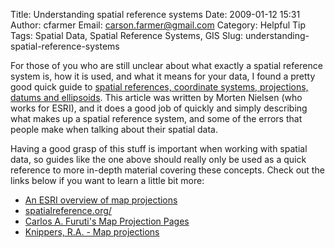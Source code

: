 Title: Understanding spatial reference systems
Date: 2009-01-12 15:31
Author: cfarmer
Email: carson.farmer@gmail.com
Category: Helpful Tip
Tags: Spatial Data, Spatial Reference Systems, GIS
Slug: understanding-spatial-reference-systems

For those of you who are still unclear about what exactly a spatial
reference system is, how it is used, and what it means for your data, I
found a pretty good quick guide to [spatial references, coordinate
systems, projections, datums and ellipsoids][]. This article was written
by Morten Nielsen (who works for ESRI), and it does a good job of
quickly and simply describing what makes up a spatial reference system,
and some of the errors that people make when talking about their spatial
data.

Having a good grasp of this stuff is important when working with spatial
data, so guides like the one above should really only be used as a quick
reference to more in-depth material covering these concepts. Check out
the links below if you want to learn a little bit more:

* [An ESRI overview of map projections][]
* [spatialreference.org/][]
* [Carlos A. Furuti's Map Projection Pages][]
* [Knippers, R.A. - Map projections][]

[spatial references, coordinate systems, projections, datums and ellipsoids]: http://www.sharpgis.net/post/2007/05/05/Spatial-references2c-coordinate-systems2c-projections2c-datums2c-ellipsoids-e28093-confusing.aspx
[An ESRI overview of map projections]: http://webhelp.esri.com/arcgisdesktop/9.3/body.cfm?tocVisable=0&ID=87&TopicName=An%20overview%20of%20map%20projections#
[spatialreference.org/]: http://spatialreference.org/
[Carlos A. Furuti's Map Projection Pages]: http://www.progonos.com/furuti/MapProj/Normal/TOC/cartTOC.html
[Knippers, R.A. - Map projections]: http://www.kartografie.nl/geometrics/Map%20projections/mappro.html
